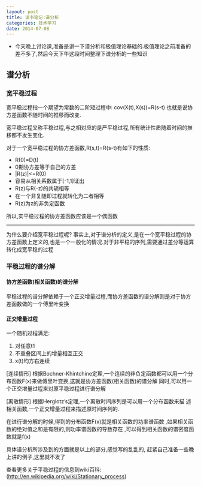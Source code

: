 ```yaml
---
layout: post
title: 读书笔记:谱分析
categories: 技术学习
date: 2014-07-08
---
```



- 今天晚上讨论课,准备是讲一下谱分析和极值理论基础的.极值理论之前准备的差不多了,然后今天下午这段时间整理下谱分析的一些知识

## 谱分析

### 宽平稳过程

宽平稳过程指一个期望为常数的二阶矩过程中:
cov(X(t),X(s))=R(s-t) 也就是说协方差函数不随时间的推移而改变.

宽平稳过程又称平稳过程,与之相对应的是严平稳过程,所有统计性质随着时间的推移都不发生变化.

对于一个宽平稳过程的协方差函数,R(s,t)=R(s-t)有如下的性质:

-  R(0)=D(t)
-  0期协方差等于自己的方差
-  |R(z)|<=R(0)
-  容易从相关系数属于[-1,1]证出
-  R(z)与R(-z)的共轭相等
-  在一个非复随即过程就转化为二者相等
-   R(z)为z的非负定函数

所以,实平稳过程的协方差函数应该是一个偶函数

--------


为什么要介绍宽平稳过程呢?
事实上,对于谱分析的定义,是在一个宽平稳过程的协方差函数上定义的,也是一个一般化的情况.对于非平稳的序列,需要通过差分等运算转化成宽平稳的过程

### 平稳过程的谱分解

#### 协方差函数(相关函数)的谱分解

平稳过程的谱分解依赖于一个正交增量过程,而协方差函数的谱分解则是对于协方差函数做的一个傅里叶变换

#### 正交增量过程

一个随机过程满足:

1. 对任意t1
2. 不重叠区间上的增量相互正交
3. x(t)均方右连续

[连续情形] 根据Bochner-Khintchine定理,一个连续的非负定函数都可以用一个分布函数F(x)来做傅里叶变换,这就是协方差函数(相关函数)的谱分解 同时,可以用一个正交增量过程来对原平稳过程进行谱分解

[离散情形] 根据Herglotz’s定理,一个离散时间序列是可以用一个分布函数来描 述相关函数,一个正交增量过程来描述原时间序列的.

在进行谱分解的时候,得到的分布函数F(x)就是相关函数的功率谱函数 ,如果相关函数的绝对值之和是有限的,则功率谱函数的导数存在 ,可以得到相关函数的谱密度函数就是f(x)

具体谱分析所涉及到的方面就是以上的部分,感觉写的乱乱的, 赶紧自己准备一些晚上讲的例子,这里就不发了

查看更多关于平稳过程的信息到wiki百科: (http://en.wikipedia.org/wiki/Stationary_process)
